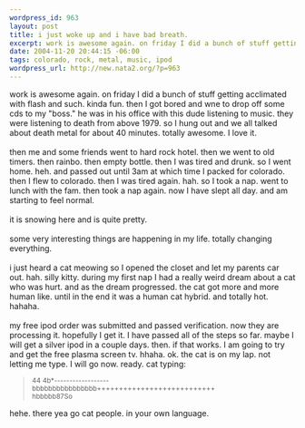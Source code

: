 ```yaml
--- 
wordpress_id: 963
layout: post
title: i just woke up and i have bad breath.
excerpt: work is awesome again. on friday I did a bunch of stuff getting acclimated with flash and such. kinda fun. then I got bored and wne to drop off some cds to my "boss." he was in his office with this dude listening to music. they were listening to death from above 1979. so I hung out and we all talked about death metal for about 40 minutes. totally awesome. I love it. then me and some fri...
date: 2004-11-20 20:44:15 -06:00
tags: colorado, rock, metal, music, ipod
wordpress_url: http://new.nata2.org/?p=963
---
```

work is awesome again. on friday I did a bunch of stuff getting acclimated with flash and such. kinda fun. then I got bored and wne to drop off some cds to my "boss." he was in his office with this dude listening to music. they were listening to death from above 1979. so I hung out and we all talked about death metal for about 40 minutes. totally awesome. I love it. <br/><br/>then me and some friends went to hard rock hotel. then we went to old timers. then rainbo. then empty bottle. then I was tired and drunk. so I went home. heh. and passed out until 3am at which time I packed for colorado. then I flew to colorado. then I was tired again. hah. so I took a nap. went to lunch with the fam. then took a nap again. now I have slept all day. and am starting to feel normal. <br/><br/>it is snowing here and is quite pretty. <Br><br/>some very interesting things are happening in my life. totally changing everything. <br/><br/>i just heard a cat meowing so I opened the closet and let my parents car out. hah. silly kitty. during my first nap I had a really weird dream about a cat who was hurt. and as the dream progressed. the cat got more and more human like. until in the end it was a human cat hybrid. and totally hot. hahaha. <br/><br/>my free ipod order was submitted and passed verification. now they are processing it. hopefully I get it. I have passed all of the steps so far. maybe I will get a silver ipod in a couple days. then. if that works. I am going to try and get the free plasma screen tv. hhaha. ok. the cat is on my lap. not letting me type. I will go now. ready. cat typing: 

<blockquote><small>
44      4b*------------------<br/>bbbbbbbbbbbbbbbb+++++++++++++++++++++++++++<br/>
hbbbbb87So 
</small>
</blockquote>
hehe. there yea go cat people. in your own language. 

